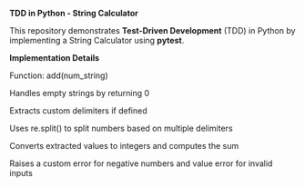 **TDD in Python - String Calculator**

This repository demonstrates **Test-Driven Development** (TDD) in Python by implementing a String Calculator using **pytest**.

**Implementation Details**

Function: add(num_string)

Handles empty strings by returning 0

Extracts custom delimiters if defined

Uses re.split() to split numbers based on multiple delimiters

Converts extracted values to integers and computes the sum

Raises a custom error for negative numbers and value error for invalid inputs

